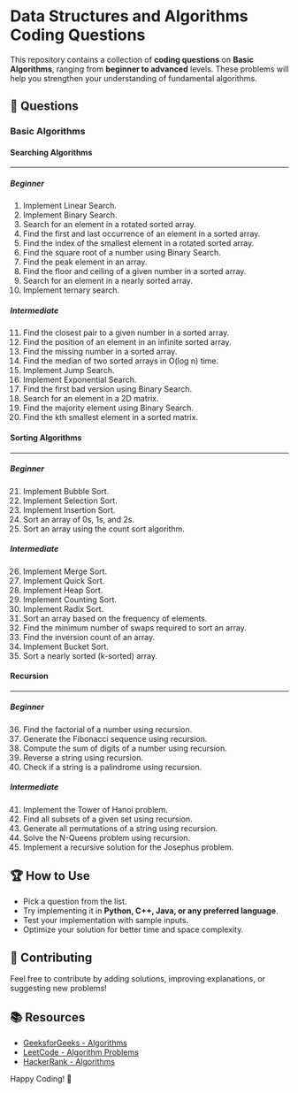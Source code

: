 # Data Structures and Algorithms Coding Questions

This repository contains a collection of **coding questions** on **Basic Algorithms**, ranging from **beginner to advanced** levels. These problems will help you strengthen your understanding of fundamental algorithms.

## 📌 **Questions**

### **Basic Algorithms**

#### **Searching Algorithms**

---

##### **Beginner**
1. Implement Linear Search.
2. Implement Binary Search.
3. Search for an element in a rotated sorted array.
4. Find the first and last occurrence of an element in a sorted array.
5. Find the index of the smallest element in a rotated sorted array.
6. Find the square root of a number using Binary Search.
7. Find the peak element in an array.
8. Find the floor and ceiling of a given number in a sorted array.
9. Search for an element in a nearly sorted array.
10. Implement ternary search.

##### **Intermediate**
11. Find the closest pair to a given number in a sorted array.
12. Find the position of an element in an infinite sorted array.
13. Find the missing number in a sorted array.
14. Find the median of two sorted arrays in O(log n) time.
15. Implement Jump Search.
16. Implement Exponential Search.
17. Find the first bad version using Binary Search.
18. Search for an element in a 2D matrix.
19. Find the majority element using Binary Search.
20. Find the kth smallest element in a sorted matrix.

#### **Sorting Algorithms**

---

##### **Beginner**
21. Implement Bubble Sort.
22. Implement Selection Sort.
23. Implement Insertion Sort.
24. Sort an array of 0s, 1s, and 2s.
25. Sort an array using the count sort algorithm.

##### **Intermediate**
26. Implement Merge Sort.
27. Implement Quick Sort.
28. Implement Heap Sort.
29. Implement Counting Sort.
30. Implement Radix Sort.
31. Sort an array based on the frequency of elements.
32. Find the minimum number of swaps required to sort an array.
33. Find the inversion count of an array.
34. Implement Bucket Sort.
35. Sort a nearly sorted (k-sorted) array.

#### **Recursion**

---

##### **Beginner**
36. Find the factorial of a number using recursion.
37. Generate the Fibonacci sequence using recursion.
38. Compute the sum of digits of a number using recursion.
39. Reverse a string using recursion.
40. Check if a string is a palindrome using recursion.

##### **Intermediate**
41. Implement the Tower of Hanoi problem.
42. Find all subsets of a given set using recursion.
43. Generate all permutations of a string using recursion.
44. Solve the N-Queens problem using recursion.
45. Implement a recursive solution for the Josephus problem.

## 🏆 **How to Use**
- Pick a question from the list.
- Try implementing it in **Python, C++, Java, or any preferred language**.
- Test your implementation with sample inputs.
- Optimize your solution for better time and space complexity.

## 🚀 **Contributing**
Feel free to contribute by adding solutions, improving explanations, or suggesting new problems!

## 📚 **Resources**
- [GeeksforGeeks - Algorithms](https://www.geeksforgeeks.org/fundamentals-of-algorithms/)
- [LeetCode - Algorithm Problems](https://leetcode.com/problemset/all/)
- [HackerRank - Algorithms](https://www.hackerrank.com/domains/tutorials/10-days-of-algorithms)

Happy Coding! 🎯
